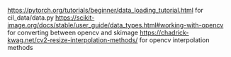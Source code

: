 https://pytorch.org/tutorials/beginner/data_loading_tutorial.html for cil_data/data.py
https://scikit-image.org/docs/stable/user_guide/data_types.html#working-with-opencv for converting between opencv and skimage
https://chadrick-kwag.net/cv2-resize-interpolation-methods/ for opencv interpolation methods